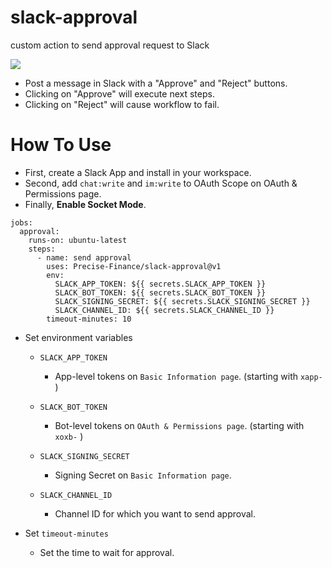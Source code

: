 # slack-approval

custom action to send approval request to Slack

![](https://user-images.githubusercontent.com/35091584/195488201-acc24277-5e0c-431f-a4b3-21b4430d5d80.png)


- Post a message in Slack with a "Approve" and "Reject" buttons. 
- Clicking on "Approve" will execute next steps.
- Clicking on "Reject" will cause workflow to fail.

# How To Use

- First, create a Slack App and install in your workspace.
- Second, add `chat:write` and `im:write` to OAuth Scope on OAuth & Permissions page.
- Finally, **Enable Socket Mode**.

```
jobs:
  approval:
    runs-on: ubuntu-latest
    steps:
      - name: send approval
        uses: Precise-Finance/slack-approval@v1
        env:
          SLACK_APP_TOKEN: ${{ secrets.SLACK_APP_TOKEN }}
          SLACK_BOT_TOKEN: ${{ secrets.SLACK_BOT_TOKEN }}
          SLACK_SIGNING_SECRET: ${{ secrets.SLACK_SIGNING_SECRET }}
          SLACK_CHANNEL_ID: ${{ secrets.SLACK_CHANNEL_ID }}
        timeout-minutes: 10
```

- Set environment variables

  - `SLACK_APP_TOKEN`

    - App-level tokens on `Basic Information page`. (starting with `xapp-` )

  - `SLACK_BOT_TOKEN`

    - Bot-level tokens on `OAuth & Permissions page`. (starting with `xoxb-` )

  - `SLACK_SIGNING_SECRET`

    - Signing Secret on `Basic Information page`.

  - `SLACK_CHANNEL_ID`

    - Channel ID for which you want to send approval.

- Set `timeout-minutes`
  - Set the time to wait for approval.
